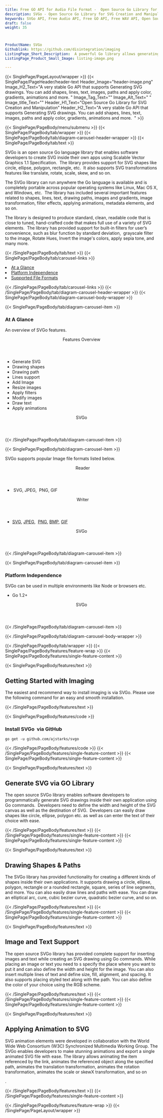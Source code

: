 ```yaml
---
title: Free GO API for Audio File Format -  Open Source Go Library for SVG Creation and Manipulation
description: SVGo - Open Source Go Library for SVG Creation and Manipulation 
keywords: SVGo API, Free Audio API, Free GO API, Free WAV API, Open Source WAV API, Free WAV GO, Random Audio API, Free Audio Processing, Audio Processing API, Open Source Audio processing, Convert Wav Free, GO Audio APIs, GO Wav API,  Read Wave, Write Wave, Create Wave Forms, Automation Tracks, Change Amplitude, Waveform Tables, Waveform Synthesis, Extract Breakpoints, Stereo Panning, Open Source GO Libraries.
draft: false
weight: 35



ProductName: SVGo
Githublink: https://github.com/disintegration/imaging
ListingPage_Short_Description:  A powerful Go library allows generating and processsing SVG drawings with ease.
ListingPage_Product_Small_Image: listing-image.png 

---
```


{{< SinglePage/PageLayout/wrapper >}}
{{< SinglePage/PageHeader/header-text
Header_Image="header-image.png"
Image_H2_Text="A very stable Go API that supports Generating SVG drawings. You can add shapes, lines, text, images, paths and apply color, gradients, animations and more.  "
Image_Tag_Text=""
Image_Alt_Text=" "
Image_title_Text=""
Header_H1_Text="Open Source Go Library for SVG Creation and Manipulation"
Header_H2_Text="A very stable Go API that supports Generating SVG drawings. You can add shapes, lines, text, images, paths and apply color, gradients, animations and more.  " >}}

{{< SinglePage/PageBody/menu/submenu >}}
{{< SinglePage/PageBody/tab/wrapper >}}
{{< SinglePage/PageBody/tab/diagram-carousel-header-wrapper >}}
{{< SinglePage/PageBody/tab/text >}}



<p>SVGo is an open source Go language library that enables software developers to create SVG inside their own apps using Scalable Vector Graphics 1.1 Specification.  The library provides support for SVG shapes like circle, ellipse, polygon, rectangle, etc.  It also supports SVG transformations features like translate, rotate, scale, skew, and so on.</p>
<p>The SVGo library can run anywhere the Go language is available and is completely portable across popular operating systems like Linux, Mac OS X, and Windows, etc.  The library has included several important features related to shapes, lines, text, drawing paths, images and gradients, image transformation, filter effects, applying animations, metadata elements, and so on.</p>
<p>The library is designed to produce standard, clean, readable code that is close to tuned, hand-crafted code that makes full use of a variety of SVG elements.  The library has provided support for built-in filters for user’s convenience, such as blur function by standard deviation,  grayscale filter to the image, Rotate Hues, Invert the image's colors, apply sepia tone, and many more.</p>

{{< /SinglePage/PageBody/tab/text >}}
{{< SinglePage/PageBody/tab/carousel-links >}}

<li data-target="#diagramcarousel" data-slide-to="0"><a href="#">At a Glance</a></li>
<li data-target="#diagramcarousel" data-slide-to="2"><a href="#">Platform Independence</a></li>
<li data-target="#diagramcarousel" data-slide-to="1"><a class="activetab" href="#">Supported File Formats</a></li>


{{< /SinglePage/PageBody/tab/carousel-links >}}
{{< /SinglePage/PageBody/tab/diagram-carousel-header-wrapper >}}
{{< SinglePage/PageBody/tab/diagram-carousel-body-wrapper >}}

{{< SinglePage/PageBody/tab/diagram-carousel-item >}}
<h3>At A Glance</h3>
<p>An overview of SVGo features.</p>
<div class="diagram1 d1-poi">
<div class="d1-row">
<div class="d1-col d1-right"><header>Features Overview</header>
<ul>
<li>Generate SVG</li>
<li>Drawing shapes</li>
<li>Drawing path</li>
<li>Lines support</li>
<li>Add Image</li>
<li>Resize images</li>
<li>Apply filters</li>
<li>Modify images</li>
<li>Draw text</li>
<li>Apply animations</li>
</ul>
</div>
</div>
<div class="d1-logo" style="border: none;"><header>SVGo</header><footer><small></small></footer></div>
<!--/logo--></div>
<!--/diagram1-->
{{< /SinglePage/PageBody/tab/diagram-carousel-item >}}

{{< SinglePage/PageBody/tab/diagram-carousel-item >}}
<p>SVGo supports popular Image file formats listed below.</p>
<div class="diagram1 d2  d1-poi">
<div class="d1-row">
<div class="d1-col d1-left"><header><i class="fa fa-arrows-v "> </i> Reader</header>
<ul>
<li> SVG, JPEG,  PNG, GIF</li>
</ul>
</div>
<!--/left-->
<div class="d1-col d1-right"><header><i class="fa  fa-long-arrow-down"> </i> Writer</header>
<ul>
<li><a href="https://docs.fileformat.com/page-description-language/svg/">SVG</a>, <a href="https://wiki.fileformat.com/image/jpeg/">JPEG</a>,  <a href="https://wiki.fileformat.com/image/png/">PNG</a>, <a href="https://wiki.fileformat.com/image/bmp/">BMP</a>, <a href="https://docs.fileformat.com/image/gif/">GIF</a></li>
</ul>
</div>
<!--/right--></div>
<!--/row-->
<div class="d1-logo" style="border: none;"><header>SVGo</header><footer><small></small></footer></div>
<!--/logo--></div>
<!--/diagram2-->
{{< /SinglePage/PageBody/tab/diagram-carousel-item >}}

{{< SinglePage/PageBody/tab/diagram-carousel-item >}}
<h3>Platform Independence</h3>
<p>SVGo can be used in multiple environments like Node or browsers etc.</p>
<div class="diagram1 d1-poi">
<div class="d1-row">
<div class="d1-col d1-right">
<ul>
<li>Go 1.2+</li>
</ul>
</div>
<!--/right--></div>
<!--/row-->
<div class="d1-logo" style="border: none;"><header>SVGo</header><footer><small></small></footer></div>
<!--/logo--></div>
<!--/diagram2 -->
{{< /SinglePage/PageBody/tab/diagram-carousel-item >}}

{{< /SinglePage/PageBody/tab/diagram-carousel-body-wrapper >}}

{{< /SinglePage/PageBody/tab/wrapper >}}
{{< SinglePage/PageBody/features/feature-wrap >}}
{{< SinglePage/PageBody/features/single-feature-content >}}

{{< SinglePage/PageBody/features/text >}}
<h2 class="h2title">Getting Started with Imaging</h2>
<p>The easiest and recommend way to install imaging is via SVGo. Please use the following command for an easy and smooth installation.</p>
{{< /SinglePage/PageBody/features/text >}}

{{< SinglePage/PageBody/features/code >}}
<h3><strong>Install SVGo  via GitHub</strong></h3>
<pre><code class="html">go get -u github.com/ajstarks/svgo</code></pre>


{{< /SinglePage/PageBody/features/code >}}
{{< /SinglePage/PageBody/features/single-feature-content >}}
{{< SinglePage/PageBody/features/single-feature-content >}}

{{< SinglePage/PageBody/features/text >}}
<h2 class="h2title">Generate SVG via GO Library</h2>
<p>The open source SVGo library enables software developers to programmatically generate SVG drawings inside their own application using Go commands.  Developers need to define the width and height of the SVG canvas as well as the destination of SVG.  Developers can easily draw shapes like circle, ellipse, polygon etc. as well as can enter the text of their choice with ease.</p>

{{< /SinglePage/PageBody/features/text >}}
{{< /SinglePage/PageBody/features/single-feature-content >}}
{{< SinglePage/PageBody/features/single-feature-content >}}

{{< SinglePage/PageBody/features/text >}}
<h2 class="h2title">Drawing Shapes & Paths</h2>
<p>The SVGo library has provided functionality for creating a different kinds of shapes inside their own applications. It supports drawing a circle, ellipse, polygon, rectangle or a rounded rectangle, square, series of line segments, and more. You can also easily draw lines and paths with ease. You can draw an elliptical arc, cure, cubic bezier curve, quadratic bezier curve, and so on.</p>

{{< /SinglePage/PageBody/features/text >}}
{{< /SinglePage/PageBody/features/single-feature-content >}}
{{< SinglePage/PageBody/features/single-feature-content >}}

{{< SinglePage/PageBody/features/text >}}
<h2 class="h2title">Image and Text Support</h2>
<p>The open source SVGo library has provided complete support for inserting images and text while creating an SVG drawing using Go commands. While placing an image or text you need to s specify the place where you want to put it and can also define the width and height for the image. You can also insert multiple lines of text and define size, fill, alignment, and spacing. It also supports placing styled text along with the path. You can also define the color of your choice using the RGB scheme.</p>

{{< /SinglePage/PageBody/features/text >}}
{{< /SinglePage/PageBody/features/single-feature-content >}}
{{< SinglePage/PageBody/features/single-feature-content >}}

{{< SinglePage/PageBody/features/text >}}
<h2 class="h2title">Applying Animation to SVG</h2>
<p>SVG animation elements were developed in collaboration with the World Wide Web Consortium (W3C) Synchronized Multimedia Working Group. <span class="acopre">The </span>SVGo enables <span class="acopre">developers to make stunning animations and export a single animated SVG file with ease. The library allows animating</span> the item referenced by the link, animates the referenced object along the specified path, animates the translation transformation, animates the rotation transformation, animates the scale or skewX transformation, and so on</p>
<p>.</p>

{{< /SinglePage/PageBody/features/text >}}
{{< /SinglePage/PageBody/features/single-feature-content >}}

{{< /SinglePage/PageBody/features/feature-wrap >}}
{{< /SinglePage/PageLayout/wrapper >}}